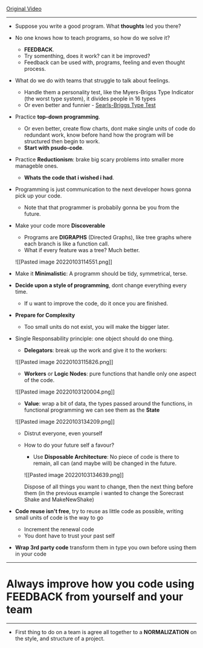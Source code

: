 [Original Video](https://www.youtube.com/watch?v=KNjiKbSSlCM)

----


- Suppose you write a good program. What **thoughts** led you there?
- No one knows how to teach programs, so how do we solve it?
	- **FEEDBACK**.
	- Try somenthing, does it work? can it be improved?
	- Feedback can be used with, programs, feeling and even thought process.
- What do we do with teams that struggle to talk about feelings.
	- Handle them a personality test, like the Myers-Brigss Type Indicator (the worst type system), it divides people in 16 types
	- Or even better and funnier - [Searls-Briggs Type Test](https://docs.google.com/forms/d/e/1FAIpQLSfHlw_qQLPcZTE4_oSlSxdivJQEJQ30jL7E8FFusUdqqHUbEw/viewform)
- Practice **top-down programming**.
	- Or even better, create flow charts, dont make single units of code do redundant work, know before hand how the program will be structured then begin to work.
	- **Start with psudo-code**.
- Practice **Reductionism**: brake big scary problems into smaller more manageble ones.
	- **Whats the code that i wished i had**.
- Programming is just communication to the next developer hows gonna pick up your code.
	- Note that that programmer is probabily gonna be you from the future.
- Make your code more **Discoverable**
	- Programs are **DIGRAPHS** (Directed Graphs), like tree graphs where each branch is like a function call.
	- What if every feature was a tree? Much better.

	![[Pasted image 20220103114551.png]]
- Make it **Minimalistic**: A programm should be tidy, symmetrical, terse.
- **Decide upon a style of programming**, dont change everything every time.
	- If u want to improve the code, do it once you are finished.
- **Prepare for Complexity**
	- Too small units do not exist, you will make the bigger later.
- Single Responsability principle: one object should do one thing.
	- **Delegators**: break up the work and give it to the workers:

	![[Pasted image 20220103115826.png]]
	
	- **Workers** or **Logic Nodes**: pure functions that handle only one aspect of the code.

	![[Pasted image 20220103120004.png]]
	
	- **Value**: wrap a bit of data, the types passed around the functions, in functional programming we can see them as the **State**

	![[Pasted image 20220103134209.png]]
	
	- Distrut everyone, even yourself
	- How to do your future self a favour?
		- Use **Disposable Architecture**: No piece of code is there to remain, all can (and maybe will) be changed in the future.

		![[Pasted image 20220103134639.png]]
		
		Dispose of all things you want to change, then the next thing before them (in the previous example i wanted to change the Sorecrast Shake and MakeNewShake)
- **Code reuse isn't free**, try to reuse as little code as possible, writing small units of code is the way to go
	- Increment the renewal code
	- You dont have to trust your past self
- **Wrap 3rd party code** transform them in type you own before using them in your code

---
# Always improve how you code using FEEDBACK from yourself and your team
---

- First thing to do on a team is agree all together to a **NORMALIZATION** on the style, and structure of a project.